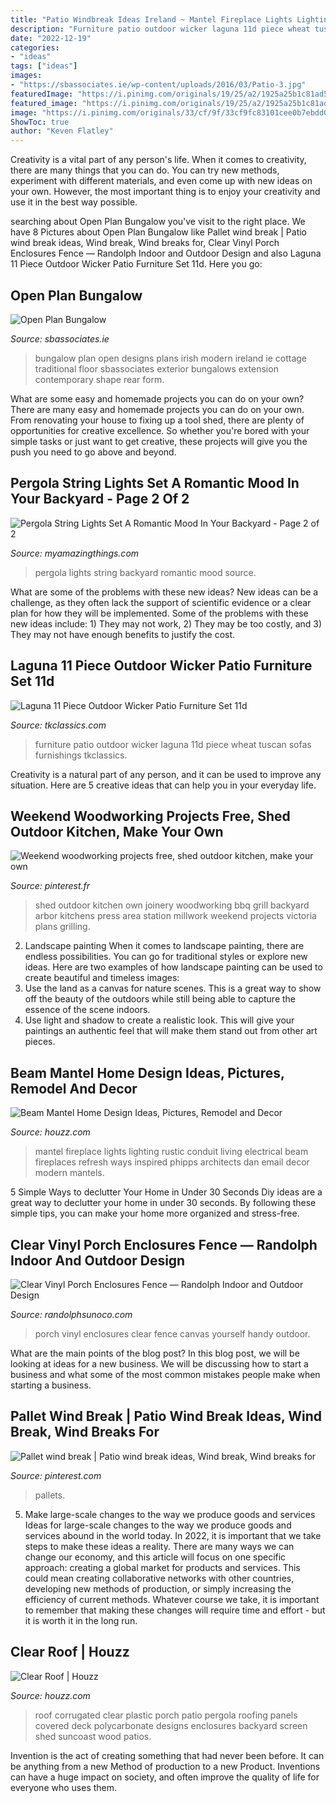 ```yaml
---
title: "Patio Windbreak Ideas Ireland ~ Mantel Fireplace Lights Lighting Rustic Conduit Living Electrical Beam Fireplaces Refresh Ways Inspired Phipps Architects Dan Email Decor Modern Mantels"
description: "Furniture patio outdoor wicker laguna 11d piece wheat tuscan sofas furnishings tkclassics"
date: "2022-12-19"
categories:
- "ideas"
tags: ["ideas"]
images:
- "https://sbassociates.ie/wp-content/uploads/2016/03/Patio-3.jpg"
featuredImage: "https://i.pinimg.com/originals/19/25/a2/1925a25b1c81ad5be027d0012cbda611.jpg"
featured_image: "https://i.pinimg.com/originals/19/25/a2/1925a25b1c81ad5be027d0012cbda611.jpg"
image: "https://i.pinimg.com/originals/33/cf/9f/33cf9fc83101cee0b7ebdd0cd0dcda20.jpg"
ShowToc: true
author: "Keven Flatley"
---
```



Creativity is a vital part of any person's life. When it comes to creativity, there are many things that you can do. You can try new methods, experiment with different materials, and even come up with new ideas on your own. However, the most important thing is to enjoy your creativity and use it in the best way possible.

	

		
searching about Open Plan Bungalow you've visit to the right place. We have 8 Pictures about Open Plan Bungalow like Pallet wind break | Patio wind break ideas, Wind break, Wind breaks for, Clear Vinyl Porch Enclosures Fence — Randolph Indoor and Outdoor Design and also Laguna 11 Piece Outdoor Wicker Patio Furniture Set 11d. Here you go:
		
    
## Open Plan Bungalow

<img loading=lazy src="https://sbassociates.ie/wp-content/uploads/2016/03/Patio-3.jpg" onerror="this.onerror=null;this.src='https://tse2.mm.bing.net/th?id=OIP.APhKtFhewmhpCm5MXfhzCwHaFL&amp;pid=15.1';" alt="Open Plan Bungalow">

_Source: sbassociates.ie_

>bungalow plan open designs plans irish modern ireland ie cottage traditional floor sbassociates exterior bungalows extension contemporary shape rear form. 

	

What are some easy and homemade projects you can do on your own?
There are many easy and homemade projects you can do on your own. From renovating your house to fixing up a tool shed, there are plenty of opportunities for creative excellence. So whether you're bored with your simple tasks or just want to get creative, these projects will give you the push you need to go above and beyond.

    
## Pergola String Lights Set A Romantic Mood In Your Backyard - Page 2 Of 2

<img loading=lazy src="http://myamazingthings.com/wp-content/uploads/2017/05/pergola-lights.jpg" onerror="this.onerror=null;this.src='https://tse4.mm.bing.net/th?id=OIP.vhPaB5-T6T5AULfFtlGCZgHaHa&amp;pid=15.1';" alt="Pergola String Lights Set A Romantic Mood In Your Backyard - Page 2 of 2">

_Source: myamazingthings.com_

>pergola lights string backyard romantic mood source. 

	

What are some of the problems with these new ideas?
New ideas can be a challenge, as they often lack the support of scientific evidence or a clear plan for how they will be implemented. Some of the problems with these new ideas include: 1) They may not work, 2) They may be too costly, and 3) They may not have enough benefits to justify the cost.

    
## Laguna 11 Piece Outdoor Wicker Patio Furniture Set 11d

<img loading=lazy src="https://www.tkclassics.com/products/LAGUNA-11d-WHEAT.jpg" onerror="this.onerror=null;this.src='https://tse4.mm.bing.net/th?id=OIP.F5JTHGWn2-ECP1r5X_0a3QHaEO&amp;pid=15.1';" alt="Laguna 11 Piece Outdoor Wicker Patio Furniture Set 11d">

_Source: tkclassics.com_

>furniture patio outdoor wicker laguna 11d piece wheat tuscan sofas furnishings tkclassics. 

	

Creativity is a natural part of any person, and it can be used to improve any situation. Here are 5 creative ideas that can help you in your everyday life.

    
## Weekend Woodworking Projects Free, Shed Outdoor Kitchen, Make Your Own

<img loading=lazy src="https://i.pinimg.com/originals/33/cf/9f/33cf9fc83101cee0b7ebdd0cd0dcda20.jpg" onerror="this.onerror=null;this.src='https://tse4.mm.bing.net/th?id=OIP.PJqaO5zFoCy7FgfkaIoz3wHaE8&amp;pid=15.1';" alt="Weekend woodworking projects free, shed outdoor kitchen, make your own">

_Source: pinterest.fr_

>shed outdoor kitchen own joinery woodworking bbq grill backyard arbor kitchens press area station millwork weekend projects victoria plans grilling. 

	

2. Landscape painting
When it comes to landscape painting, there are endless possibilities. You can go for traditional styles or explore new ideas. Here are two examples of how landscape painting can be used to create beautiful and timeless images: 
2. Use the land as a canvas for nature scenes. This is a great way to show off the beauty of the outdoors while still being able to capture the essence of the scene indoors.
3. Use light and shadow to create a realistic look. This will give your paintings an authentic feel that will make them stand out from other art pieces.

    
## Beam Mantel Home Design Ideas, Pictures, Remodel And Decor

<img loading=lazy src="http://st.hzcdn.com/fimgs/0aa161730e419fbf_5622-w500-h666-b0-p0--rustic-living-room.jpg" onerror="this.onerror=null;this.src='https://tse3.mm.bing.net/th?id=OIP.H0AjGCy3Nfo83Mvtec9OmQHaJ3&amp;pid=15.1';" alt="Beam Mantel Home Design Ideas, Pictures, Remodel and Decor">

_Source: houzz.com_

>mantel fireplace lights lighting rustic conduit living electrical beam fireplaces refresh ways inspired phipps architects dan email decor modern mantels. 

	

5 Simple Ways to declutter Your Home in Under 30 Seconds
Diy ideas are a great way to declutter your home in under 30 seconds. By following these simple tips, you can make your home more organized and stress-free.

    
## Clear Vinyl Porch Enclosures Fence — Randolph Indoor And Outdoor Design

<img loading=lazy src="https://www.randolphsunoco.com/wp-content/uploads/2018/12/clear-vinyl-porch-enclosures-fence-1024x768.jpg" onerror="this.onerror=null;this.src='https://tse4.mm.bing.net/th?id=OIP.ZheNbfa0OYOykUiDohMcrAHaFj&amp;pid=15.1';" alt="Clear Vinyl Porch Enclosures Fence — Randolph Indoor and Outdoor Design">

_Source: randolphsunoco.com_

>porch vinyl enclosures clear fence canvas yourself handy outdoor. 

	

What are the main points of the blog post?
In this blog post, we will be looking at ideas for a new business. We will be discussing how to start a business and what some of the most common mistakes people make when starting a business.

    
## Pallet Wind Break | Patio Wind Break Ideas, Wind Break, Wind Breaks For

<img loading=lazy src="https://i.pinimg.com/originals/19/25/a2/1925a25b1c81ad5be027d0012cbda611.jpg" onerror="this.onerror=null;this.src='https://tse4.mm.bing.net/th?id=OIP.Jaf1QzSmSoC8S9TZX_ejjQHaFj&amp;pid=15.1';" alt="Pallet wind break | Patio wind break ideas, Wind break, Wind breaks for">

_Source: pinterest.com_

>pallets. 

	

5) Make large-scale changes to the way we produce goods and services
Ideas for large-scale changes to the way we produce goods and services abound in the world today. In 2022, it is important that we take steps to make these ideas a reality. There are many ways we can change our economy, and this article will focus on one specific approach: creating a global market for products and services. This could mean creating collaborative networks with other countries, developing new methods of production, or simply increasing the efficiency of current methods. Whatever course we take, it is important to remember that making these changes will require time and effort - but it is worth it in the long run.

    
## Clear Roof | Houzz

<img loading=lazy src="https://st.hzcdn.com/fimgs/e7518d15007e2dcc_8322-w500-h666-b0-p0--industrial-porch.jpg" onerror="this.onerror=null;this.src='https://tse2.mm.bing.net/th?id=OIP.NoDttlSNzWWFZ03uakhJGQHaJ3&amp;pid=15.1';" alt="Clear Roof | Houzz">

_Source: houzz.com_

>roof corrugated clear plastic porch patio pergola roofing panels covered deck polycarbonate designs enclosures backyard screen shed suncoast wood patios. 

	

Invention is the act of creating something that had never been before. It can be anything from a new Method of production to a new Product. Inventions can have a huge impact on society, and often improve the quality of life for everyone who uses them.

